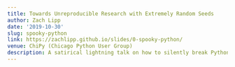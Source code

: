 ```yaml
---
title: Towards Unreproducible Research with Extremely Random Seeds
author: Zach Lipp
date: '2019-10-30'
slug: spooky-python
link: https://zachlipp.github.io/slides/0-spooky-python/
venue: ChiPy (Chicago Python User Group)
description: A satirical lightning talk on how to silently break Python's random number generators
---
```

